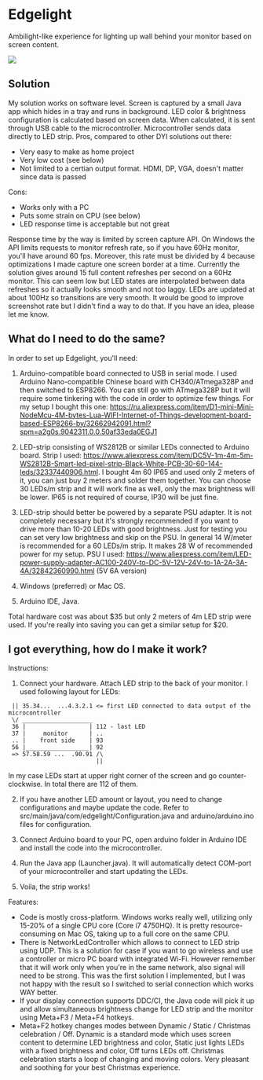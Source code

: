# Edgelight
Ambilight-like experience for lighting up wall behind your monitor based on screen content.

[![](https://img.youtube.com/vi/4WdhOpwml-g/0.jpg)](https://www.youtube.com/watch?v=4WdhOpwml-g "Click to play on YouTube")

## Solution

My solution works on software level. Screen is captured by a small Java app which hides in a tray and runs in background. LED color & brightness configuration is calculated based on screen data. When calculated, it is sent through USB cable to the microcontroller. Microcontroller sends data directly to LED strip.
Pros, compared to other DYI solutions out there:
+ Very easy to make as home project
+ Very low cost (see below)
+ Not limited to a certian output format. HDMI, DP, VGA, doesn't matter since data is passed 

Cons:
- Works only with a PC
- Puts some strain on CPU (see below)
- LED response time is acceptable but not great

Response time by the way is limited by screen capture API. On Windows the API limits requests to monitor refresh rate, so if you have 60Hz monitor, you'll have around 60 fps. Moreover, this rate must be divided by 4 because optimizations I made capture one screen border at a time. Currently the solution gives around 15 full content refreshes per second on a 60Hz monitor. This can seem low but LED states are interpolated between data refreshes so it actually looks smooth and not too laggy. LEDs are updated at about 100Hz so transitions are very smooth.
It would be good to improve screenshot rate but I didn't find a way to do that. If you have an idea, please let me know.

## What do I need to do the same?

In order to set up Edgelight, you'll need:
1) Arduino-compatible board connected to USB in serial mode. I used Arduino Nano-compatible Chinese board with CH340/ATmega328P and then switched to ESP8266. You can still go with ATmega328P but it will require some tinkering with the code in order to optimize few things.
For my setup I bought this one: https://ru.aliexpress.com/item/D1-mini-Mini-NodeMcu-4M-bytes-Lua-WIFI-Internet-of-Things-development-board-based-ESP8266-by/32662942091.html?spm=a2g0s.9042311.0.0.50af33eda0EGJ1

2) LED-strip consisting of WS2812B or similar LEDs connected to Arduino board.
Strip I used: https://www.aliexpress.com/item/DC5V-1m-4m-5m-WS2812B-Smart-led-pixel-strip-Black-White-PCB-30-60-144-leds/32337440906.html. I bought 4m 60 IP65 and used only 2 meters of it, you can just buy 2 meters and solder them together. You can choose 30 LEDs/m strip and it will work fine as well, only the max brightness will be lower. IP65 is not required of course, IP30 will be just fine.

3) LED-strip should better be powered by a separate PSU adapter. It is not completely necessary but it's strongly recommended if you want to drive more than 10-20 LEDs with good brightness. Just for testing you can set very low brightness and skip on the PSU. In general 14 W/meter is recommended for a 60 LEDs/m strip. It makes 28 W of recommended power for my setup.
PSU I used: https://www.aliexpress.com/item/LED-power-supply-adapter-AC100-240V-to-DC-5V-12V-24V-to-1A-2A-3A-4A/32842360990.html (5V 6A version)

3) Windows (preferred) or Mac OS.
4) Arduino IDE, Java.

Total hardware cost was about $35 but only 2 meters of 4m LED strip were used. If you're really into saving you can get a similar setup for $20.

## I got everything, how do I make it work?

Instructions:
1) Connect your hardware. Attach LED strip to the back of your monitor. I used following layout for LEDs:
	
```
 || 35.34...  ...4.3.2.1 <= first LED connected to data output of the microcontroller
 \/ ____________________
 36 |                  | 112 - last LED
 37 |     monitor      | ..
 .. |    front side    | 93
 56 |__________________| 92
 => 57.58.59 ...  .90.91 /\
                         ||
```
                         
In my case LEDs start at upper right corner of the screen and go counter-clockwise. In total there are 112 of them.

2) If you have another LED amount or layout, you need to change configurations and maybe update the code.
Refer to src/main/java/com/edgelight/Configuration.java and arduino/arduino.ino files for configuration.

3) Connect Arduino board to your PC, open arduino folder in Arduino IDE and install the code into the microcontroller.

4) Run the Java app (Launcher.java). It will automatically detect COM-port of your microcontroller and start updating the LEDs.

5) Voila, the strip works!

Features:
* Code is mostly cross-platform. Windows works really well, utilizing only 15-20% of a single CPU core (Core i7 4750HQ). It is pretty resource-consuming on Mac OS, taking up to a full core on the same CPU.
* There is NetworkLedController which allows to connect to LED strip using UDP. This is a solution for case if you want to go wireless and use a controller or micro PC board with integrated Wi-Fi. However remember that it will work only when you're in the same network, also signal will need to be strong. This was the first solution I implemented, but I was not happy with the result so I switched to serial connection which works WAY better.
* If your display connection supports DDC/CI, the Java code will pick it up and allow simultaneous brightness change for LED strip and the monitor using Meta+F3 / Meta+F4 hotkeys.
* Meta+F2 hotkey changes modes between Dynamic / Static / Christmas celebration / Off. Dynamic is a standard mode which uses screen content to determine LED brightness and color, Static just lights LEDs with a fixed brightness and color, Off turns LEDs off. Christmas celebration starts a loop of changing and moving colors. Very pleasant and soothing for your best Christmas experience.
